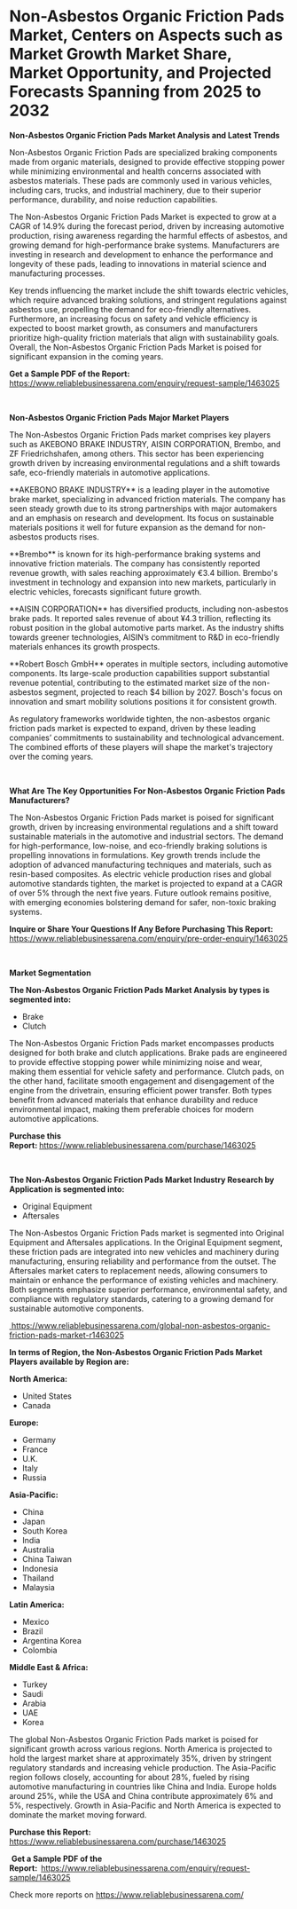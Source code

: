 <p><h1>Non-Asbestos Organic Friction Pads Market, Centers on Aspects such as Market Growth Market Share, Market Opportunity, and Projected Forecasts Spanning from 2025 to 2032</h1></p><p><strong>Non-Asbestos Organic Friction Pads Market Analysis and Latest Trends</strong></p>
<p><p>Non-Asbestos Organic Friction Pads are specialized braking components made from organic materials, designed to provide effective stopping power while minimizing environmental and health concerns associated with asbestos materials. These pads are commonly used in various vehicles, including cars, trucks, and industrial machinery, due to their superior performance, durability, and noise reduction capabilities. </p><p>The Non-Asbestos Organic Friction Pads Market is expected to grow at a CAGR of 14.9% during the forecast period, driven by increasing automotive production, rising awareness regarding the harmful effects of asbestos, and growing demand for high-performance brake systems. Manufacturers are investing in research and development to enhance the performance and longevity of these pads, leading to innovations in material science and manufacturing processes. </p><p>Key trends influencing the market include the shift towards electric vehicles, which require advanced braking solutions, and stringent regulations against asbestos use, propelling the demand for eco-friendly alternatives. Furthermore, an increasing focus on safety and vehicle efficiency is expected to boost market growth, as consumers and manufacturers prioritize high-quality friction materials that align with sustainability goals. Overall, the Non-Asbestos Organic Friction Pads Market is poised for significant expansion in the coming years.</p></p>
<p><strong>Get a Sample PDF of the Report:&nbsp;</strong> <a href="https://www.reliablebusinessarena.com/enquiry/request-sample/1463025?utm_campaign=3515&utm_medium=2&utm_source=Github&utm_content=ia&utm_term=03042025&utm_id=non-asbestos-organic-friction-pads">https://www.reliablebusinessarena.com/enquiry/request-sample/1463025</a></p>
<p>&nbsp;</p>
<p><strong>Non-Asbestos Organic Friction Pads Major Market Players</strong></p>
<p><p>The Non-Asbestos Organic Friction Pads market comprises key players such as AKEBONO BRAKE INDUSTRY, AISIN CORPORATION, Brembo, and ZF Friedrichshafen, among others. This sector has been experiencing growth driven by increasing environmental regulations and a shift towards safe, eco-friendly materials in automotive applications.</p><p>**AKEBONO BRAKE INDUSTRY** is a leading player in the automotive brake market, specializing in advanced friction materials. The company has seen steady growth due to its strong partnerships with major automakers and an emphasis on research and development. Its focus on sustainable materials positions it well for future expansion as the demand for non-asbestos products rises.</p><p>**Brembo** is known for its high-performance braking systems and innovative friction materials. The company has consistently reported revenue growth, with sales reaching approximately €3.4 billion. Brembo's investment in technology and expansion into new markets, particularly in electric vehicles, forecasts significant future growth.</p><p>**AISIN CORPORATION** has diversified products, including non-asbestos brake pads. It reported sales revenue of about ¥4.3 trillion, reflecting its robust position in the global automotive parts market. As the industry shifts towards greener technologies, AISIN’s commitment to R&D in eco-friendly materials enhances its growth prospects.</p><p>**Robert Bosch GmbH** operates in multiple sectors, including automotive components. Its large-scale production capabilities support substantial revenue potential, contributing to the estimated market size of the non-asbestos segment, projected to reach $4 billion by 2027. Bosch's focus on innovation and smart mobility solutions positions it for consistent growth.</p><p>As regulatory frameworks worldwide tighten, the non-asbestos organic friction pads market is expected to expand, driven by these leading companies’ commitments to sustainability and technological advancement. The combined efforts of these players will shape the market's trajectory over the coming years.</p></p>
<p>&nbsp;</p>
<p><strong>What Are The Key Opportunities For Non-Asbestos Organic Friction Pads Manufacturers?</strong></p>
<p><p>The Non-Asbestos Organic Friction Pads market is poised for significant growth, driven by increasing environmental regulations and a shift toward sustainable materials in the automotive and industrial sectors. The demand for high-performance, low-noise, and eco-friendly braking solutions is propelling innovations in formulations. Key growth trends include the adoption of advanced manufacturing techniques and materials, such as resin-based composites. As electric vehicle production rises and global automotive standards tighten, the market is projected to expand at a CAGR of over 5% through the next five years. Future outlook remains positive, with emerging economies bolstering demand for safer, non-toxic braking systems.</p></p>
<p><strong>Inquire or Share Your Questions If Any Before Purchasing This Report:</strong> <a href="https://www.reliablebusinessarena.com/enquiry/pre-order-enquiry/1463025?utm_campaign=3515&utm_medium=2&utm_source=Github&utm_content=ia&utm_term=03042025&utm_id=non-asbestos-organic-friction-pads">https://www.reliablebusinessarena.com/enquiry/pre-order-enquiry/1463025</a></p>
<p>&nbsp;</p>
<p><strong>Market Segmentation</strong></p>
<p><strong>The Non-Asbestos Organic Friction Pads Market Analysis by types is segmented into:</strong></p>
<p><ul><li>Brake</li><li>Clutch</li></ul></p>
<p><p>The Non-Asbestos Organic Friction Pads market encompasses products designed for both brake and clutch applications. Brake pads are engineered to provide effective stopping power while minimizing noise and wear, making them essential for vehicle safety and performance. Clutch pads, on the other hand, facilitate smooth engagement and disengagement of the engine from the drivetrain, ensuring efficient power transfer. Both types benefit from advanced materials that enhance durability and reduce environmental impact, making them preferable choices for modern automotive applications.</p></p>
<p><strong>Purchase this Report:&nbsp;</strong><a href="https://www.reliablebusinessarena.com/purchase/1463025?utm_campaign=3515&utm_medium=2&utm_source=Github&utm_content=ia&utm_term=03042025&utm_id=non-asbestos-organic-friction-pads">https://www.reliablebusinessarena.com/purchase/1463025</a></p>
<p>&nbsp;</p>
<p><strong>The Non-Asbestos Organic Friction Pads Market Industry Research by Application is segmented into:</strong></p>
<p><ul><li>Original Equipment</li><li>Aftersales</li></ul></p>
<p><p>The Non-Asbestos Organic Friction Pads market is segmented into Original Equipment and Aftersales applications. In the Original Equipment segment, these friction pads are integrated into new vehicles and machinery during manufacturing, ensuring reliability and performance from the outset. The Aftersales market caters to replacement needs, allowing consumers to maintain or enhance the performance of existing vehicles and machinery. Both segments emphasize superior performance, environmental safety, and compliance with regulatory standards, catering to a growing demand for sustainable automotive components.</p></p>
<p><a href="https://www.reliablebusinessarena.com/global-non-asbestos-organic-friction-pads-market-r1463025?utm_campaign=3515&utm_medium=2&utm_source=Github&utm_content=ia&utm_term=03042025&utm_id=non-asbestos-organic-friction-pads">&nbsp;https://www.reliablebusinessarena.com/global-non-asbestos-organic-friction-pads-market-r1463025</a></p>
<p><strong>In terms of Region, the Non-Asbestos Organic Friction Pads Market Players available by Region are:</strong></p>
<p>
    <p> <strong> North America: </strong>
        <ul>
            <li>United States</li>
            <li>Canada</li>
        </ul>
        </p> 
    <p> <strong> Europe: </strong>
        <ul>
            <li>Germany</li>
            <li>France</li>
            <li>U.K.</li>
            <li>Italy</li>
            <li>Russia</li>
        </ul>
        </p> 
    <p> <strong> Asia-Pacific: </strong>
        <ul>
            <li>China</li>
            <li>Japan</li>
            <li>South Korea</li>
            <li>India</li>
            <li>Australia</li>
            <li>China Taiwan</li>
            <li>Indonesia</li>
            <li>Thailand</li>
            <li>Malaysia</li>
        </ul>
        </p> 
    <p> <strong> Latin America: </strong>
        <ul>
            <li>Mexico</li>
            <li>Brazil</li>
            <li>Argentina Korea</li>
            <li>Colombia</li>
        </ul>
        </p> 
    <p> <strong> Middle East & Africa: </strong>
        <ul>
            <li>Turkey</li>
            <li>Saudi</li>
            <li>Arabia</li>
            <li>UAE</li>
            <li>Korea</li>
        </ul>
    </p>
    </p>
<p><p>The global Non-Asbestos Organic Friction Pads market is poised for significant growth across various regions. North America is projected to hold the largest market share at approximately 35%, driven by stringent regulatory standards and increasing vehicle production. The Asia-Pacific region follows closely, accounting for about 28%, fueled by rising automotive manufacturing in countries like China and India. Europe holds around 25%, while the USA and China contribute approximately 6% and 5%, respectively. Growth in Asia-Pacific and North America is expected to dominate the market moving forward.</p></p>
<p><strong>Purchase this Report: </strong><a href="https://www.reliablebusinessarena.com/purchase/1463025?utm_campaign=3515&utm_medium=2&utm_source=Github&utm_content=ia&utm_term=03042025&utm_id=non-asbestos-organic-friction-pads">https://www.reliablebusinessarena.com/purchase/1463025</a></p>
<p>&nbsp;<strong>Get a Sample PDF of the Report:&nbsp;&nbsp;</strong><a href="https://www.reliablebusinessarena.com/enquiry/request-sample/1463025?utm_campaign=3515&utm_medium=2&utm_source=Github&utm_content=ia&utm_term=03042025&utm_id=non-asbestos-organic-friction-pads">https://www.reliablebusinessarena.com/enquiry/request-sample/1463025</a></p>
<p><strong></strong></p>
<p>Check more reports on <a href="https://www.reliablebusinessarena.com/?utm_campaign=3515&utm_medium=2&utm_source=Github&utm_content=ia&utm_term=03042025&utm_id=non-asbestos-organic-friction-pads">https://www.reliablebusinessarena.com/</a></p>